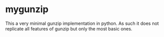 # mygunzip
This a very minimal gunzip implementation in python.
As such it does not replicate all features of gunzip but only the most basic ones.
